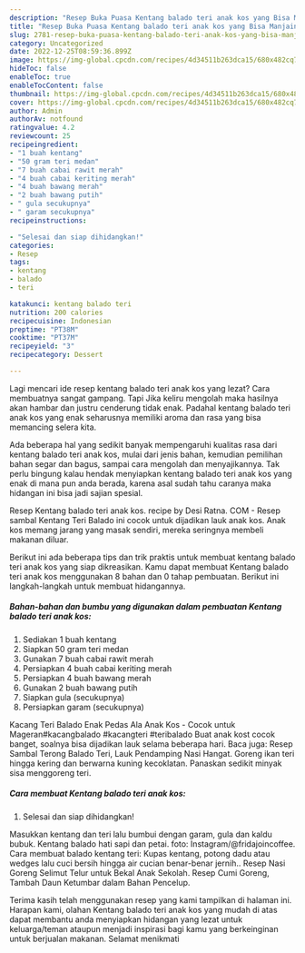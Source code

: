 ```yaml
---
description: "Resep Buka Puasa Kentang balado teri anak kos yang Bisa Manjain Lidah"
title: "Resep Buka Puasa Kentang balado teri anak kos yang Bisa Manjain Lidah"
slug: 2781-resep-buka-puasa-kentang-balado-teri-anak-kos-yang-bisa-manjain-lidah
category: Uncategorized
date: 2022-12-25T08:59:36.899Z
image: https://img-global.cpcdn.com/recipes/4d34511b263dca15/680x482cq70/kentang-balado-teri-anak-kos-foto-resep-utama.jpg
hideToc: false
enableToc: true
enableTocContent: false
thumbnail: https://img-global.cpcdn.com/recipes/4d34511b263dca15/680x482cq70/kentang-balado-teri-anak-kos-foto-resep-utama.jpg
cover: https://img-global.cpcdn.com/recipes/4d34511b263dca15/680x482cq70/kentang-balado-teri-anak-kos-foto-resep-utama.jpg
author: Admin
authorAv: notfound
ratingvalue: 4.2
reviewcount: 25
recipeingredient:
- "1 buah kentang"
- "50 gram teri medan"
- "7 buah cabai rawit merah"
- "4 buah cabai keriting merah"
- "4 buah bawang merah"
- "2 buah bawang putih"
- " gula secukupnya"
- " garam secukupnya"
recipeinstructions:

- "Selesai dan siap dihidangkan!"
categories:
- Resep
tags:
- kentang
- balado
- teri

katakunci: kentang balado teri 
nutrition: 200 calories
recipecuisine: Indonesian
preptime: "PT38M"
cooktime: "PT37M"
recipeyield: "3"
recipecategory: Dessert

---
```



Lagi mencari ide resep kentang balado teri anak kos yang lezat? Cara membuatnya sangat gampang. Tapi Jika keliru mengolah maka hasilnya akan hambar dan justru cenderung tidak enak. Padahal kentang balado teri anak kos yang enak seharusnya memiliki aroma dan rasa yang bisa memancing selera kita.


Ada beberapa hal yang sedikit banyak mempengaruhi kualitas rasa dari kentang balado teri anak kos, mulai dari jenis bahan, kemudian pemilihan bahan segar dan bagus, sampai cara mengolah dan menyajikannya. Tak perlu bingung kalau hendak menyiapkan kentang balado teri anak kos yang enak di mana pun anda berada, karena asal sudah tahu caranya maka hidangan ini bisa jadi sajian spesial.

Resep Kentang balado teri anak kos. recipe by Desi Ratna. COM - Resep sambal Kentang Teri Balado ini cocok untuk dijadikan lauk anak kos. Anak kos memang jarang yang masak sendiri, mereka seringnya membeli makanan diluar.


Berikut ini ada beberapa tips dan trik praktis untuk membuat kentang balado teri anak kos yang siap dikreasikan. Kamu dapat membuat Kentang balado teri anak kos menggunakan 8 bahan dan 0 tahap pembuatan. Berikut ini langkah-langkah untuk membuat hidangannya.

<!--inarticleads1-->

##### Bahan-bahan dan bumbu yang digunakan dalam pembuatan Kentang balado teri anak kos:

1. Sediakan 1 buah kentang
1. Siapkan 50 gram teri medan
1. Gunakan 7 buah cabai rawit merah
1. Persiapkan 4 buah cabai keriting merah
1. Persiapkan 4 buah bawang merah
1. Gunakan 2 buah bawang putih
1. Siapkan  gula (secukupnya)
1. Persiapkan  garam (secukupnya)


Kacang Teri Balado Enak Pedas Ala Anak Kos - Cocok untuk Mageran#kacangbalado #kacangteri #teribalado Buat anak kost cocok banget, soalnya bisa dijadikan lauk selama beberapa hari. Baca juga: Resep Sambal Terong Balado Teri, Lauk Pendamping Nasi Hangat. Goreng ikan teri hingga kering dan berwarna kuning kecoklatan. Panaskan sedikit minyak sisa menggoreng teri. 

<!--inarticleads2-->

##### Cara membuat Kentang balado teri anak kos:


1. Selesai dan siap dihidangkan!

Masukkan kentang dan teri lalu bumbui dengan garam, gula dan kaldu bubuk. Kentang balado hati sapi dan petai. foto: Instagram/@fridajoincoffee. Cara membuat balado kentang teri: Kupas kentang, potong dadu atau wedges lalu cuci bersih hingga air cucian benar-benar jernih.. Resep Nasi Goreng Selimut Telur untuk Bekal Anak Sekolah. Resep Cumi Goreng, Tambah Daun Ketumbar dalam Bahan Pencelup. 

Terima kasih telah menggunakan resep yang kami tampilkan di halaman ini. Harapan kami, olahan Kentang balado teri anak kos yang mudah di atas dapat membantu anda menyiapkan hidangan yang lezat untuk keluarga/teman ataupun menjadi inspirasi bagi kamu yang berkeinginan untuk berjualan makanan. Selamat menikmati
